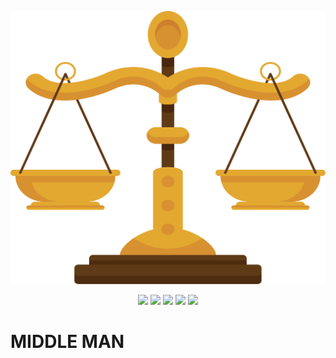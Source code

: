 <!-- LOGO -->
<p align="center">
  <img src="assets/logo.png" />
</p>

<!-- BADGES -->
<p align="center">
  <img src="https://img.shields.io/github/release/mohammadne/middleman.svg?style=for-the-badge">
  <img src="https://img.shields.io/codecov/c/gh/mohammadne/middleman?logo=codecov&style=for-the-badge">
  <img src="https://img.shields.io/github/license/mohammadne/middleman?style=for-the-badge">
  <img src="https://img.shields.io/github/stars/mohammadne/middleman?style=for-the-badge">
  <img src="https://img.shields.io/github/downloads/mohammadne/middleman/total.svg?style=for-the-badge">
</p>

<!-- TITLE -->
# MIDDLE MAN
